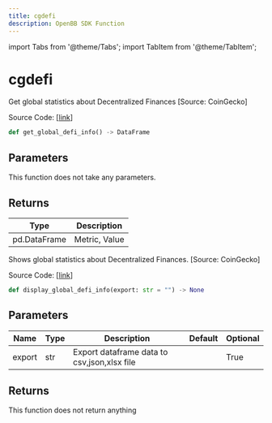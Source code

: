 ```yaml
---
title: cgdefi
description: OpenBB SDK Function
---
```


import Tabs from '@theme/Tabs';
import TabItem from '@theme/TabItem';

# cgdefi

<Tabs>
<TabItem value="model" label="Model" default>

Get global statistics about Decentralized Finances [Source: CoinGecko]

Source Code: [[link](https://github.com/OpenBB-finance/OpenBBTerminal/tree/main/openbb_terminal/cryptocurrency/overview/pycoingecko_model.py#L489)]

```python
def get_global_defi_info() -> DataFrame
```
## Parameters

This function does not take any parameters.

## Returns

| Type | Description |
| ---- | ----------- |
| pd.DataFrame | Metric, Value |



</TabItem>
<TabItem value="view" label="View">

Shows global statistics about Decentralized Finances. [Source: CoinGecko]

Source Code: [[link](https://github.com/OpenBB-finance/OpenBBTerminal/tree/main/openbb_terminal/cryptocurrency/overview/pycoingecko_view.py#L301)]

```python
def display_global_defi_info(export: str = "") -> None
```
## Parameters

| Name | Type | Description | Default | Optional |
| ---- | ---- | ----------- | ------- | -------- |
| export | str | Export dataframe data to csv,json,xlsx file |  | True |

## Returns

This function does not return anything



</TabItem>
</Tabs>